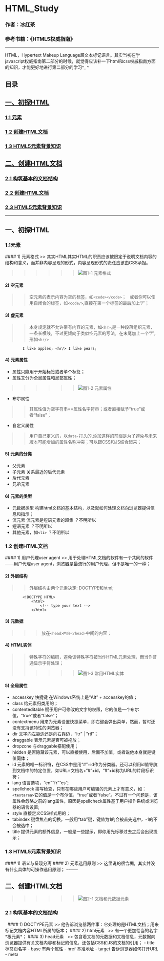 # HTML_Study  
  
  
### 作者：冰红茶  
### 参考书籍：《HTML5权威指南》
------  

  HTML，Hypertext Makeup Language超文本标记语言。其实当初在学javascript权威指南第二部分的时候，就觉得应该补一下html和css权威指南方面的知识，才能更好地进行第二部分的学习^_ ^
  
## 目录

## [一、初探HTML](#1)
### [1.1 元素](#1.1)
### [1.2 创建HTML文档](#1.2) 
### [1.3 HTML5元素背景知识](#1.3)
## [二、创建HTML文档](#2)
### [2.1 构筑基本的文档结构](#2.1)
### [2.2 创建HTML文档](#2.2) 
### [2.3 HTML5元素背景知识](#2.3)
------  

    
<h2 id='1'> 一、初探HTML </h2>
<h3 id='1.1'> 1.1元素</h3>  
#### 1) 元素格式  
>> 其实HTML其实HTML的职责应该被限定于说明文档内容的结构和含义，而并非内容呈现的形式，内容呈现形式的责任应该由CSS承担。  

>>>>>>![图1-1 元素格式](https://github.com/hblvsjtu/HTML_Study/blob/5f7ba08d23b8f4de45599032c5b7445e4de8da87/picture/%E5%9B%BE1-1%20%E5%85%83%E7%B4%A0%E6%A0%BC%E5%BC%8F.png?raw=true)   

#### 2)	空元素
>> 空元素的表示内容为空的标签，如`<code></code>`；  
>> 或者你可以使用自闭合的标签，如`<code/>`,直接在第一个标签的最后加上“/”；  

#### 3)	虚元素
>> 本身规定就不允许带有内容的元素，如`<hr>`,是一种段落组织元素，一条长横线，不过更倾向于类似空元素的写法，在末尾加上一个“/”，形如`<hr/>`  

			I like apples; <hr/> I like pears;
			
#### 4) 元素属性
- 属性只能用于开始标签或者单个标签；
- 属性又分为全局属性和局部属性；
>>>>>>![图1-2 元素属性](https://github.com/hblvsjtu/HTML_Study/blob/master/picture/%E5%9B%BE1-2%20%E5%85%83%E7%B4%A0%E5%B1%9E%E6%80%A7.png?raw=true) 
- 布尔属性
>> 其属性值为空字符串==属性名字符串；或者直接赋予“true”或者“false”；
- 自定义属性
>> 用户自己定义的，以`data-`打头的,添加这样的前缀是为了避免与未来版本可能增加的属性名称冲突；可以跟CSS和JS结合起来；

#### 5) 元素的分类
- 父元素
- 子元素 关系最近的后代元素
- 后代元素
- 兄弟元素

#### 6) 元素的类型
- 元数据类型 构建html文档的基本结构，以及就如何处理文档向浏览器提供信息和指示；
- 流元素 流元素是短语元素的超集 ？不明所以
- 短语元素 ？不明所以
- 其他元素，如`<li>` ？不明所以

<h3 id='1.2'>1.2 创建HTML文档</h3>  
#### 1) 用户代理user agent
>> 用于处理HTML文档的软件有一个共同的软件——用户代理user agent，浏览器是最流行的用户代理，但不是唯一的一种；

#### 2) 外层结构
>> 外层结构由两个元素决定: DOCTYPE和html;  

			<!DOCTYPE HTML>
				<html>
					<!-- type your text -->
				</html>

#### 3) 元数据
>>> 放在`<head>内容</head>`中间的内容；

#### 4) HTML实体
>> 特殊字符的编码，避免该特殊字符被当作HTML元素处理，而当作普通显示字符处理；
>>>>>>![图1-3 常用HTML实体](https://github.com/hblvsjtu/HTML_Study/blob/master/picture/%E5%9B%BE1-2%20%E5%85%83%E7%B4%A0%E5%B1%9E%E6%80%A7.png?raw=true) 

#### 5) 全局属性
- accesskey 快捷键 在Windows系统上是“Alt” + accesskey的值；
- class 给元素归类用的；
- contenteditable 赋予用户可修改的文字的权限，它的值是一个布尔值，“true”或者“false”；
- contextmenu 用来为元素设置快捷菜单，即右键会弹出菜单，然而，暂时还没有支持该特性的浏览器；
- dir 文字向左靠边还是向右靠边，“ltr” | “rtl”；
- draggable 表示元素是否可被拖放；
- dropzone 与draggable搭配使用；
- hidden 是否隐藏该元素，可以直接使用，后面不加值，或者说他本身就是键值同体；
- id 元素的唯一标识符，在CSS中是用“#”+id作为分类器。还可以利用id值导肮到文档中的特定位置，如URL=文档名+“#”+id，“#”+id称为URL的片段标识符；
- lang 语言选项，“en”“fr”“es”;
- spellcheck 拼写检查，只有在哪些用户可编辑的元素上才有意义，如：`<textarea>`它的值是一个布尔值，“true”或者“false”。不过有一个问题是，该属性会忽略之前的lang属性，原因是spellcheck属性基于用户操作系统或浏览器的语言设置;
- style 直接定义CSS样式用的；
- tabindex 键盘焦点的切换，一般用“tab”键，键值为1的会被首先选中，-1的不会被选中；
- title 提供元素的额外信息，一般是一些提示，即你用光标移过去之后会出现提示；  

<h3 id='1.3'> 1.3 HTML5元素背景知识 </h3>  
#### 1) 语义与呈现分离  
#### 2) 元素选用原则  
>> 这里说的很含糊，其实并没有什么具体的可操作选用原则；  
------  

<h2 id='2'> 二、创建HTML文档 </h2>  

>>>>>>![图2-1 文档和元数据元素](https://github.com/hblvsjtu/HTML_Study/blob/master/picture/2.1%20%E6%9E%84%E7%AD%91%E5%9F%BA%E6%9C%AC%E7%9A%84%E6%96%87%E6%A1%A3%E7%BB%93%E6%9E%84.png?raw=true)  

<h3 id='2.1'> 2.1 构筑基本的文档结构</h3>    
#### 1) DOCTYPE元素  
>> 他告诉浏览器两件事：它处理的是HTML文档；用来标记文档内容HTML所属的版本；  
#### 2) html元素  
>> 有一个更加恰当的名字*根元素*；  
#### 3) head元素  
>> 包含着文档的元数据和文档信息，元数据向浏览器提供有关文档内容和标记的信息，还包括CSS和JS的文档的引用；
- title 标签页名字
- base 有两个属性
  - href 基准地址
  - target 告诉浏览器如何打开URL
- meta 


